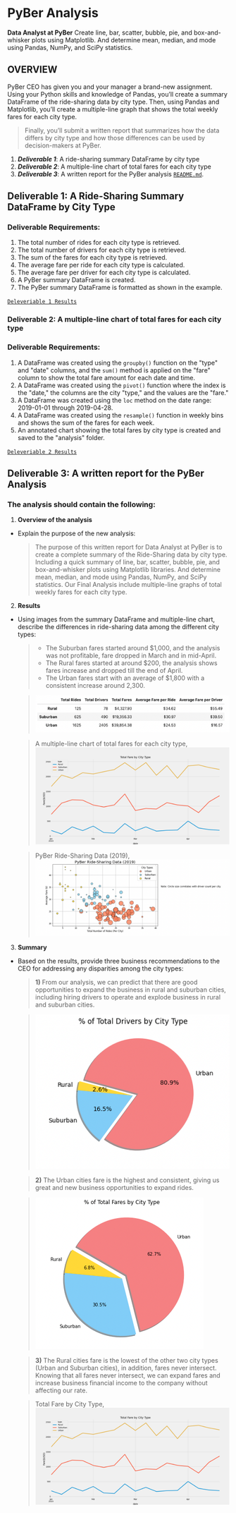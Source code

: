 # PyBer Analysis
**Data Analyst at PyBer**
Create line, bar, scatter, bubble, pie, and box-and-whisker plots using Matplotlib. And determine mean, median, and mode using Pandas, NumPy, and SciPy statistics.

## OVERVIEW
PyBer CEO has given you and your manager a brand-new assignment. Using your Python skills and knowledge of Pandas, you’ll create a summary DataFrame of the ride-sharing data by city type. Then, using Pandas and Matplotlib, you’ll create a multiple-line graph that shows the total weekly fares for each city type. 

> Finally, you’ll submit a written report that summarizes how the data differs by city type and how those differences can be used by decision-makers at PyBer.

1. ***Deliverable 1***: A ride-sharing summary DataFrame by city type
2. ***Deliverable 2***: A multiple-line chart of total fares for each city type
3. ***Deliverable 3***: A written report for the PyBer analysis [`README.md`](https://github.com/DataJew/PyBer_Analysis). 

## Deliverable 1:  A Ride-Sharing Summary DataFrame by City Type
### Deliverable Requirements:

1. The total number of rides for each city type is retrieved. 
2. The total number of drivers for each city type is retrieved.
3. The sum of the fares for each city type is retrieved.
4. The average fare per ride for each city type is calculated.  
5. The average fare per driver for each city type is calculated. 
6. A PyBer summary DataFrame is created.
7. The PyBer summary DataFrame is formatted as shown in the example.

[`Deleveriable 1 Results`](https://github.com/DataJew/PyBer_Analysis/blob/master/PyBer_Challenge.ipynb)

### Deliverable 2: A multiple-line chart of total fares for each city type
### Deliverable Requirements:

1. A DataFrame was created using the `groupby()` function on the "type" and "date" columns, and the `sum()` method is applied on the "fare" column to show the total fare amount for each date and time.
2. A DataFrame was created using the `pivot()` function where the index is the "date," the columns are the city "type," and the values are the "fare."
3. A DataFrame was created using the `loc` method on the date range: 2019-01-01 through 2019-04-28.
4. A DataFrame was created using the `resample()` function in weekly bins and shows the sum of the fares for each week.
5. An annotated chart showing the total fares by city type is created and saved to the "analysis" folder. 

[`Deleveriable 2 Results`](https://github.com/DataJew/PyBer_Analysis/blob/master/PyBer_Challenge.ipynb) 

## Deliverable 3: A written report for the PyBer Analysis
### The analysis should contain the following:

1. **Overview of the analysis** 
* Explain the purpose of the new analysis:

    > The purpose of this written report for Data Analyst at PyBer is to create a complete summary of the Ride-Sharing data by city type. Including a quick summary of line, bar, scatter, bubble, pie, and box-and-whisker plots using Matplotlib libraries. And determine mean, median, and mode using Pandas, NumPy, and SciPy statistics. Our Final Analysis include multiple-line graphs of total weekly fares for each city type.


2. **Results** 
* Using images from the summary DataFrame and multiple-line chart, describe the differences in ride-sharing data among the different city types:

    > * The Suburban fares started around $1,000, and the analysis was not profitable, fare dropped in March and in mid-April.  
    > * The Rural fares started at around $200, the analysis shows fares increase and dropped till the end of April.  
    > * The Urban fares start with an average of $1,800 with a consistent increase around 2,300. 
     
     > ![name-of-you-image](https://github.com/DataJew/PyBer_Analysis/blob/master/analysis/images/PyBerSummarydf.png) 

   
     > A multiple-line chart of total fares for each city type,
      ![name-of-you-image](https://github.com/DataJew/PyBer_Analysis/blob/master/analysis/images/PyBer_fare_summary.png) 
    
     > PyBer Ride-Sharing Data (2019),
      ![name-of-you-image](https://github.com/DataJew/PyBer_Analysis/blob/master/analysis/images/PyBerRide-SharingData(2019).png)  
      
3. **Summary** 
* Based on the results, provide three business recommendations to the CEO for addressing any disparities among the city types:

    > **1)** From our analysis, we can predict that there are good opportunities to expand the business in rural and suburban cities, including hiring drivers to operate and explode business in rural and suburban cities.

     > ![name-of-you-image](https://github.com/DataJew/PyBer_Analysis/blob/master/analysis/images/TotalDriversbyCityTypePieChart.png) 
  
    
    > **2)** The Urban cities fare is the highest and consistent, giving us great and new business opportunities to expand rides.  

     > ![name-of-you-image](https://github.com/DataJew/PyBer_Analysis/blob/master/analysis/images/PercentageofFaresbyCityType.png) 

    
    > **3)** The Rural cities fare is the lowest of the other two city types (Urban and Suburban cities), in addition, fares never intersect.  Knowing that all fares never intersect, we can expand fares and increase business financial income to the company without affecting our rate.

     > Total Fare by City Type,
      ![name-of-you-image](https://github.com/DataJew/PyBer_Analysis/blob/master/analysis/images/PyBer_fare_summary.png) 
   
